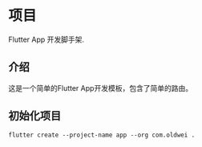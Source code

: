# 项目

Flutter App 开发脚手架.

## 介绍

这是一个简单的Flutter App开发模板，包含了简单的路由。

## 初始化项目

```shell
flutter create --project-name app --org com.oldwei .
```
